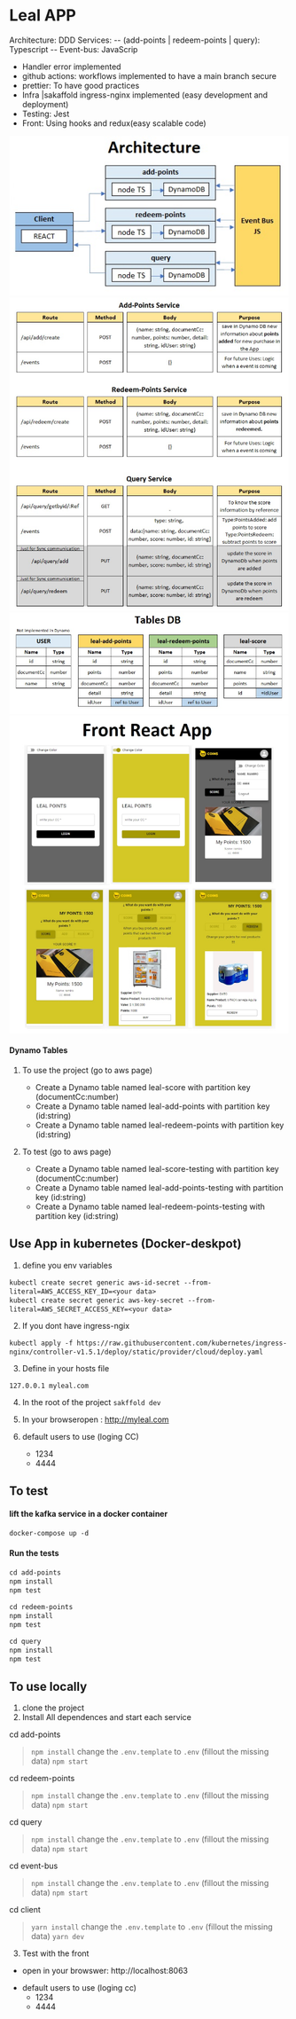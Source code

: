 

# Leal APP

Architecture: DDD
Services: 
-- (add-points | redeem-points | query): Typescript
-- Event-bus: JavaScrip

- Handler error implemented
- github actions: workflows implemented to have a main branch secure
- prettier: To have good practices
- Infra |sakaffold ingress-nginx implemented (easy development and deployment)
- Testing: Jest
- Front: Using hooks and redux(easy scalable code)

<img src="/images-doc/architectureImg.jpg" alt="Architecture" >
<img src="/images-doc/servicesImg.jpg" alt="Services" >
<img src="/images-doc/tablesDbImg.jpg" alt="Data Base">
<img src="/images-doc/frontImg.jpg" alt="Front React App">


#### Dynamo Tables
1. To use the project (go to aws page)
	- Create a Dynamo table named leal-score with partition key  (documentCc:number)
	- Create a Dynamo table named leal-add-points with partition key  (id:string)
	- Create a Dynamo table named leal-redeem-points with partition key  (id:string)

2. To test (go to aws page)
	- Create a Dynamo table named leal-score-testing with partition key  (documentCc:number)
	- Create a Dynamo table named leal-add-points-testing with partition key  (id:string)
	- Create a Dynamo table named leal-redeem-points-testing with partition key  (id:string)

## Use App in kubernetes (Docker-deskpot)

1. define you env variables
```
kubectl create secret generic aws-id-secret --from-literal=AWS_ACCESS_KEY_ID=<your data>
kubectl create secret generic aws-key-secret --from-literal=AWS_SECRET_ACCESS_KEY=<your data>
```

2. If you dont have ingress-ngix
```
kubectl apply -f https://raw.githubusercontent.com/kubernetes/ingress-nginx/controller-v1.5.1/deploy/static/provider/cloud/deploy.yaml
```
3. Define in your hosts file
```
127.0.0.1 myleal.com
```

4. In the root of the project
```sakffold dev```

5. In your browseropen : http://myleal.com

6. default users to use (loging CC)
	- 1234
	- 4444



## To test

#### lift the kafka service in a docker container
```
docker-compose up -d
```
#### Run the tests
```
cd add-points
npm install
npm test 
```
```
cd redeem-points
npm install
npm test
```
```
cd query
npm install
npm test
```

## To use locally

1. clone the project
2. Install All dependences and start each service

 cd add-points
> ``npm install``
> change the ``.env.template`` to ``.env`` (fillout the missing data)
> ``npm start``


cd redeem-points
> ``npm install``
> change the ``.env.template`` to ``.env`` (fillout the missing data)
> ``npm start``

cd query
> ``npm install``
> change the ``.env.template`` to ``.env`` (fillout the missing data)
> ``npm start``

cd event-bus
> ``npm install``
> change the ``.env.template`` to ``.env`` (fillout the missing data)
> ``npm start``

cd client
> ``yarn install``
> change the ``.env.template`` to ``.env`` (fillout the missing data)
> ``yarn dev``


3. Test with the front
* open in your browswer: http://localhost:8063

- default users to use (loging cc)
	- 1234
	- 4444
